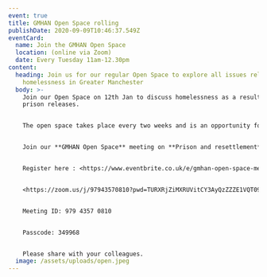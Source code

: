 ```yaml
---
event: true
title: GMHAN Open Space rolling
publishDate: 2020-09-09T10:46:37.549Z
eventCard:
  name: Join the GMHAN Open Space
  location: (online via Zoom)
  date: Every Tuesday 11am-12.30pm
content:
  heading: Join us for our regular Open Space to explore all issues related to
    homelessness in Greater Manchester
  body: >-
    Join our Open Space on 12th Jan to discuss homelessness as a result of
    prison releases.


    The open space takes place every two weeks and is an opportunity for you to contribute to any live discussions or bring up an issue/idea you’ve come across in your work.


    Join our **GMHAN Open Space** meeting on **Prison and resettlement** on 12th January **at 11:00 AM - 12:30 PM**


    Register here : <https://www.eventbrite.co.uk/e/gmhan-open-space-meeting-tickets-130711980051>


    <https://zoom.us/j/97943570810?pwd=TURXRjZiMXRUVitCY3AyQzZZZE1VQT09>


    Meeting ID: 979 4357 0810


    Passcode: 349968


    Please share with your colleagues.
  image: /assets/uploads/open.jpeg
---
```

